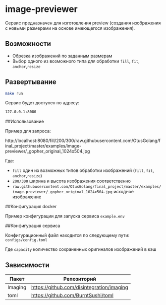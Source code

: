 
# image-previewer

Сервис предназначен для изготовления preview (создания изображения с новыми размерами на основе имеющегося изображения).

## Возможности
- Обрезка изображений по заданным размерам
- Выбор одного из возможного типа для обработки `fill`, `fit`, `anchor`,`resize`

## Развертывание
```sh
make run
```
Сервис будет доступен по адресу:
```sh
127.0.0.1:8080
```

##Использование

Пример для запроса:

http://localhost:8080/fill/200/300/raw.githubusercontent.com/OtusGolang/final_project/master/examples/image-previewer/_gopher_original_1024x504.jpg

Где:
- `fill` один из возможных типов обработки изображений (`fill`, `fit`, `anchor`,`resize`)
- `200/300` ширина и высота изображения соответственно
- `raw.githubusercontent.com/OtusGolang/final_project/master/examples/image-previewer/_gopher_original_1024x504.jpg` исходное изображение


##Конфигурация docker

Пример конфигурации для запуска сервиса `example.env`

##Конфигурация  сервиса

Конфигурационный файл находится по следующему пути: `configs/config.toml`

Где `capacity` количество сохраненных оригиналов изображений в кэш

## Зависимости

| Пакет | Репозиторий |
| ------ | ------ |
| Imaging | https://github.com/disintegration/imaging |
| toml | https://github.com/BurntSushi/toml |



